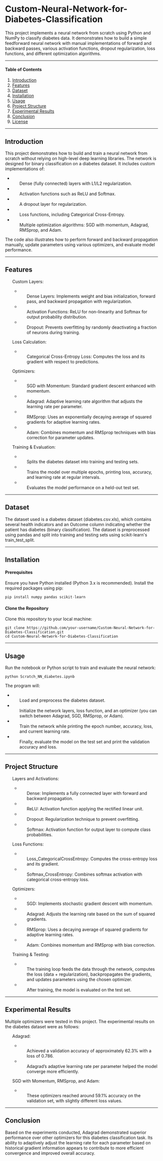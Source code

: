 # Custom-Neural-Network-for-Diabetes-Classification

This project implements a neural network from scratch using Python and NumPy to classify diabetes data. It demonstrates how to build a simple feedforward neural network with manual implementations of forward and backward passes, various activation functions, dropout regularization, loss functions, and different optimization algorithms.
___
#### Table of Contents
1. [Introduction](#Introduction)
2. [Features](#Features)
3. [Dataset](#Dataset)
4. [Installation](#Installation)
5. [Usage](#Usage)
6. [Project Structure](#Project-Structure)
7. [Experimental Results](#Experimental-Results)
8. [Conclusion](#Conclusion)
9. [License](#License)

___
## Introduction

This project demonstrates how to build and train a neural network from scratch without relying on high-level deep learning libraries. The network is designed for binary classification on a diabetes dataset. It includes custom implementations of:

* <ul>Dense (fully connected) layers with L1/L2 regularization.</ul>
* <ul>Activation functions such as ReLU and Softmax.</ul>
* <ul>A dropout layer for regularization.</ul>
* <ul>Loss functions, including Categorical Cross-Entropy.</ul>
* <ul>Multiple optimization algorithms: SGD with momentum, Adagrad, RMSprop, and Adam.</ul>
The code also illustrates how to perform forward and backward propagation manually, update parameters using various optimizers, and evaluate model performance.

___
## Features
<ul>Custom Layers:

* <ul>Dense Layers: Implements weight and bias initialization, forward pass, and backward propagation with regularization.</ul>
* <ul>Activation Functions: ReLU for non-linearity and Softmax for output probability distribution.</ul>
* <ul>Dropout: Prevents overfitting by randomly deactivating a fraction of neurons during training.</ul></ul>

<ul>Loss Calculation:

* <ul>Categorical Cross-Entropy Loss: Computes the loss and its gradient with respect to predictions.</ul></ul>

<ul>Optimizers:

* <ul>SGD with Momentum: Standard gradient descent enhanced with momentum.</ul>
* <ul>Adagrad: Adaptive learning rate algorithm that adjusts the learning rate per parameter.</ul>
* <ul>RMSprop: Uses an exponentially decaying average of squared gradients for adaptive learning rates.</ul>
* <ul>Adam: Combines momentum and RMSprop techniques with bias correction for parameter updates.</ul></ul>

<ul>Training & Evaluation:

* <ul>Splits the diabetes dataset into training and testing sets.</ul>
* <ul>Trains the model over multiple epochs, printing loss, accuracy, and learning rate at regular intervals.</ul>
* <ul>Evaluates the model performance on a held-out test set.</ul></ul>

___
## Dataset

The dataset used is a diabetes dataset (diabetes.csv.xls), which contains several health indicators and an Outcome column indicating whether the patient has diabetes (binary classification). The dataset is preprocessed using pandas and split into training and testing sets using scikit-learn's train_test_split.

___
## Installation

#### Prerequisites
Ensure you have Python installed (Python 3.x is recommended). Install the required packages using pip:
```python
pip install numpy pandas scikit-learn
```

#### Clone the Repository

Clone this repository to your local machine:

```
git clone https://github.com/your-username/Custom-Neural-Network-for-Diabetes-Classification.git
cd Custom-Neural-Network-for-Diabetes-Classification
```

___
## Usage

Run the notebook or Python script to train and evaluate the neural network:

```
python Scratch_NN_diabetes.ipynb
```

The program will:

* <ul>Load and preprocess the diabetes dataset.</ul>
* <ul>Initialize the network layers, loss function, and an optimizer (you can switch between Adagrad, SGD, RMSprop, or Adam).</ul>
* <ul>Train the network while printing the epoch number, accuracy, loss, and current learning rate.</ul>
* <ul>Finally, evaluate the model on the test set and print the validation accuracy and loss.</ul>

___
## Project Structure

<ul>Layers and Activations:

* <ul>Dense: Implements a fully connected layer with forward and backward propagation.</ul>
* <ul>ReLU: Activation function applying the rectified linear unit.</ul>
* <ul>Dropout: Regularization technique to prevent overfitting.</ul>
* <ul>Softmax: Activation function for output layer to compute class probabilities.</ul></ul>

<ul>Loss Functions:

* <ul>Loss_CategoricalCrossEntropy: Computes the cross-entropy loss and its gradient.</ul>
* <ul>Softmax_CrossEntropy: Combines softmax activation with categorical cross-entropy loss.</ul></ul>

<ul>Optimizers:

* <ul>SGD: Implements stochastic gradient descent with momentum.</ul>
* <ul>Adagrad: Adjusts the learning rate based on the sum of squared gradients.</ul>
* <ul>RMSprop: Uses a decaying average of squared gradients for adaptive learning rates.</ul>
* <ul>Adam: Combines momentum and RMSprop with bias correction.</ul></ul>

<ul>Training & Testing:

* <ul>The training loop feeds the data through the network, computes the loss (data + regularization), backpropagates the gradients, and updates parameters using the chosen optimizer.</ul>
* <ul>After training, the model is evaluated on the test set.</ul></ul>

___
## Experimental Results

Multiple optimizers were tested in this project. The experimental results on the diabetes dataset were as follows:

<ul>Adagrad:
  
* <ul>Achieved a validation accuracy of approximately 62.3% with a loss of 0.786.</ul>
* <ul>Adagrad’s adaptive learning rate per parameter helped the model converge more efficiently.</ul></ul>

<ul>SGD with Momentum, RMSprop, and Adam:
  
* <ul>These optimizers reached around 59.1% accuracy on the validation set, with slightly different loss values.</ul></ul>

___
## Conclusion

Based on the experiments conducted, Adagrad demonstrated superior performance over other optimizers for this diabetes classification task. Its ability to adaptively adjust the learning rate for each parameter based on historical gradient information appears to contribute to more efficient convergence and improved overall accuracy.
